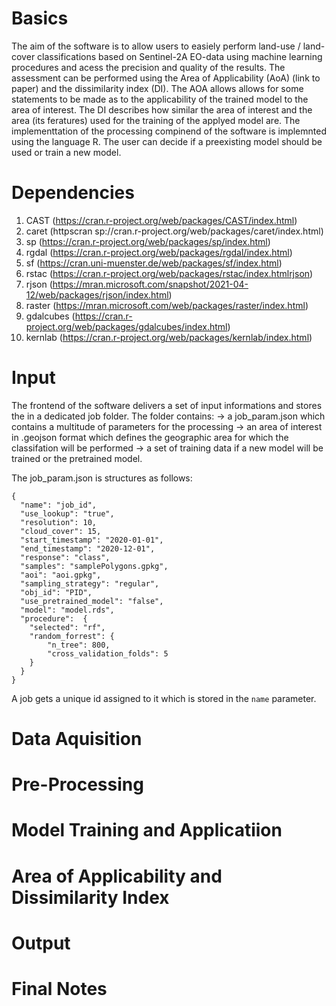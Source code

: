 # Basics
The aim of the software is to allow users to easiely perform land-use / land-cover classifications based on Sentinel-2A EO-data using machine learning procedures and acess the precision and quality of the results. The assessment can be performed using the Area of Applicability (AoA) (link to paper) and the dissimilarity index (DI). The AOA allows allows for some statements to be made as to the applicability of the trained model to the area of interest. The DI describes how similar the area of interest and the area (its feratures) used for the training of the applyed model are. The implementtation of the processing compinend of the software is implemnted using the language R. The user can decide if a preexisting model should be used or train a new model. 

# Dependencies
1. CAST (https://cran.r-project.org/web/packages/CAST/index.html)
2. caret (httpscran sp://cran.r-project.org/web/packages/caret/index.html)
3. sp (https://cran.r-project.org/web/packages/sp/index.html)
4. rgdal (https://cran.r-project.org/web/packages/rgdal/index.html)
5. sf (https://cran.uni-muenster.de/web/packages/sf/index.html)
6. rstac (https://cran.r-project.org/web/packages/rstac/index.htmlrjson)
7. rjson (https://mran.microsoft.com/snapshot/2021-04-12/web/packages/rjson/index.html)
8. raster (https://mran.microsoft.com/web/packages/raster/index.html)
9. gdalcubes (https://cran.r-project.org/web/packages/gdalcubes/index.html)
10. kernlab (https://cran.r-project.org/web/packages/kernlab/index.html)

# Input
The frontend of the software delivers a set of input informations and stores the in a dedicated job folder. The folder contains: 
-> a job_param.json which contains a multitude of parameters for the processing
-> an area of interest in .geojson format which defines the geographic area for which the classifation will be performed
-> a set of training data if a new model will be trained or the pretrained model. 

The job_param.json is structures as follows:

```
{
  "name": "job_id",
  "use_lookup": "true",
  "resolution": 10,
  "cloud_cover": 15,
  "start_timestamp": "2020-01-01",
  "end_timestamp": "2020-12-01",
  "response": "class",
  "samples": "samplePolygons.gpkg",
  "aoi": "aoi.gpkg",
  "sampling_strategy": "regular",
  "obj_id": "PID",
  "use_pretrained_model": "false",
  "model": "model.rds",
  "procedure":  {
	"selected": "rf",
	"random_forrest": {
		"n_tree": 800,
		"cross_validation_folds": 5
	}
  }
}
```
A job gets a unique id assigned to it which is stored in the ```name``` parameter. 

# Data Aquisition
# Pre-Processing
# Model Training and Applicatiion
# Area of Applicability and Dissimilarity Index
# Output
# Final Notes 
